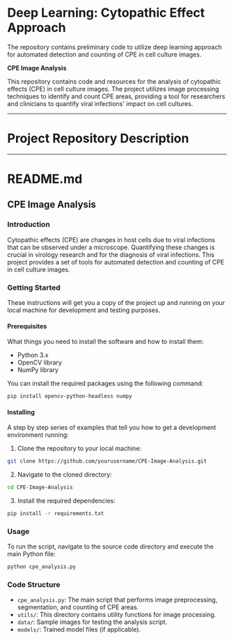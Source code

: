 # Deep Learning: Cytopathic Effect Approach
The repository contains preliminary code to utilize deep learning approach for automated detection and counting of CPE in cell culture images.

**CPE Image Analysis**

This repository contains code and resources for the analysis of cytopathic effects (CPE) in cell culture images. The project utilizes image processing techniques to identify and count CPE areas, providing a tool for researchers and clinicians to quantify viral infections' impact on cell cultures.

---

# Project Repository Description


---

# README.md

## CPE Image Analysis

### Introduction

Cytopathic effects (CPE) are changes in host cells due to viral infections that can be observed under a microscope. Quantifying these changes is crucial in virology research and for the diagnosis of viral infections. This project provides a set of tools for automated detection and counting of CPE in cell culture images.

### Getting Started

These instructions will get you a copy of the project up and running on your local machine for development and testing purposes.

#### Prerequisites

What things you need to install the software and how to install them:

- Python 3.x
- OpenCV library
- NumPy library

You can install the required packages using the following command:

```bash
pip install opencv-python-headless numpy
```

#### Installing

A step by step series of examples that tell you how to get a development environment running:

1. Clone the repository to your local machine:

```bash
git clone https://github.com/yourusername/CPE-Image-Analysis.git
```

2. Navigate to the cloned directory:

```bash
cd CPE-Image-Analysis
```

3. Install the required dependencies:

```bash
pip install -r requirements.txt
```

### Usage

To run the script, navigate to the source code directory and execute the main Python file:

```bash
python cpe_analysis.py
```

### Code Structure

- `cpe_analysis.py`: The main script that performs image preprocessing, segmentation, and counting of CPE areas.
- `utils/`: This directory contains utility functions for image processing.
- `data/`: Sample images for testing the analysis script.
- `models/`: Trained model files (if applicable).
